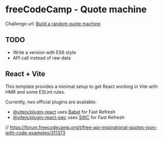 # freeCodeCamp - Quote machine

Challenge url: [Build a random quote machine](https://www.freecodecamp.org/learn/front-end-development-libraries/front-end-development-libraries-projects/build-a-random-quote-machine)

## TODO
- Write a version with ES6 style
- API call instead of raw data

## React + Vite

This template provides a minimal setup to get React working in Vite with HMR and some ESLint rules.

Currently, two official plugins are available:

- [@vitejs/plugin-react](https://github.com/vitejs/vite-plugin-react/blob/main/packages/plugin-react/README.md) uses [Babel](https://babeljs.io/) for Fast Refresh
- [@vitejs/plugin-react-swc](https://github.com/vitejs/vite-plugin-react-swc) uses [SWC](https://swc.rs/) for Fast Refresh


// https://forum.freecodecamp.org/t/free-api-inspirational-quotes-json-with-code-examples/311373
